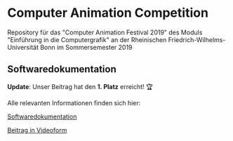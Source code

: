 ﻿# Computer Animation Competition
Repository für das "Computer Animation Festival 2019" des Moduls "Einführung in die Computergrafik" an der Rheinischen Friedrich-Wilhelms-Universität Bonn im Sommersemester 2019

## Softwaredokumentation

**Update**: Unser Beitrag hat den **1. Platz** erreicht! :trophy:

Alle relevanten Informationen finden sich hier:

[Softwaredokumentation](documentation/documentation.md)

[Beitrag in Videoform](https://haehn.me/uni/cg)
